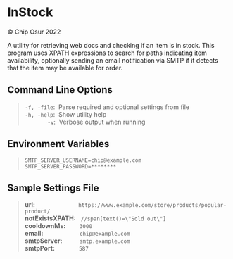 
# InStock

© Chip Osur 2022

A utility for retrieving web docs and checking if an item is in stock.
This program uses XPATH expressions to search for paths indicating item availability, optionally sending an email notification via SMTP if it detects that the item may be available for order.

## Command Line Options

>`-f, -file`: &nbsp;Parse required and optional settings from file  
>`-h, -help`: &nbsp;Show utility help  
>&nbsp;&nbsp;&nbsp;&nbsp;&nbsp;&nbsp;&nbsp;&nbsp;&nbsp;&nbsp;&nbsp;&nbsp;&nbsp;`-v`: &nbsp;Verbose output when running  

## Environment Variables

>`SMTP_SERVER_USERNAME=chip@example.com`  
>`SMTP_SERVER_PASSWORD=********`  

## Sample Settings File

>**url:** &nbsp;&nbsp;&nbsp;&nbsp;&nbsp;&nbsp;&nbsp;&nbsp;&nbsp;&nbsp;&nbsp;&nbsp;&nbsp;&nbsp;&nbsp;&nbsp;&nbsp;&nbsp;&nbsp;&nbsp;&nbsp;&nbsp;&nbsp;&nbsp;`https://www.example.com/store/products/popular-product/`  
>**notExistsXPATH:** &nbsp;&nbsp;`//span[text()=\"Sold out\"]`  
>**cooldownMs:** &nbsp;&nbsp;&nbsp;&nbsp;&nbsp;&nbsp;&nbsp;`3000`  
>**email:** &nbsp;&nbsp;&nbsp;&nbsp;&nbsp;&nbsp;&nbsp;&nbsp;&nbsp;&nbsp;&nbsp;&nbsp;&nbsp;&nbsp;&nbsp;&nbsp;&nbsp;&nbsp;&nbsp;&nbsp;`chip@example.com`  
>**smtpServer:** &nbsp;&nbsp;&nbsp;&nbsp;&nbsp;&nbsp;&nbsp;&nbsp;&nbsp;`smtp.example.com`  
>**smtpPort:** &nbsp;&nbsp;&nbsp;&nbsp;&nbsp;&nbsp;&nbsp;&nbsp;&nbsp;&nbsp;&nbsp;&nbsp;&nbsp;`587`  